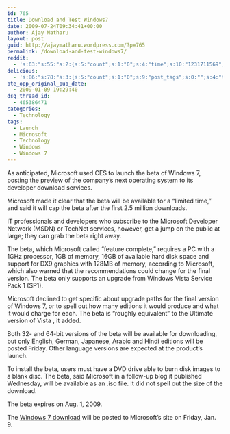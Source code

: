 ```yaml
---
id: 765
title: Download and Test Windows7
date: 2009-07-24T09:34:41+00:00
author: Ajay Matharu
layout: post
guid: http://ajaymatharu.wordpress.com/?p=765
permalink: /download-and-test-windows7/
reddit:
  - 's:63:"s:55:"a:2:{s:5:"count";s:1:"0";s:4:"time";s:10:"1231711569";}";";'
delicious:
  - 's:86:"s:78:"a:3:{s:5:"count";s:1:"0";s:9:"post_tags";s:0:"";s:4:"time";s:10:"1231711568";}";";'
bte_opp_original_pub_date:
  - 2009-01-09 19:29:40
dsq_thread_id:
  - 465386471
categories:
  - Technology
tags:
  - Launch
  - Microsoft
  - Technology
  - Windows
  - Windows 7
---
```

As anticipated, Microsoft used CES to launch the beta of Windows 7, posting the preview of the company&#8217;s next operating system to its developer download services.

Microsoft made it clear that the beta will be available for a &#8220;limited time,&#8221; and said it will cap the beta after the first 2.5 million downloads.

IT professionals and developers who subscribe to the Microsoft Developer Network (MSDN) or TechNet services, however, get a jump on the public at large; they can grab the beta right away.

The beta, which Microsoft called &#8220;feature complete,&#8221; requires a PC with a 1GHz processor, 1GB of memory, 16GB of available hard disk space and support for DX9 graphics with 128MB of memory, according to Microsoft, which also warned that the recommendations could change for the final version. The beta only supports an upgrade from Windows Vista Service Pack 1 (SP1).

Microsoft declined to get specific about upgrade paths for the final version of Windows 7, or to spell out how many editions it would produce and what it would charge for each. The beta is &#8220;roughly equivalent&#8221; to the Ultimate version of Vista , it added.

Both 32- and 64-bit versions of the beta will be available for downloading, but only English, German, Japanese, Arabic and Hindi editions will be posted Friday. Other language versions are expected at the product&#8217;s launch.

To install the beta, users must have a DVD drive able to burn disk images to a blank disc. The beta, said Microsoft in a follow-up blog it published Wednesday, will be available as an .iso file. It did not spell out the size of the download.

The beta expires on Aug. 1, 2009.

The <a href="http://www.microsoft.com/windows/windows-7/" target="_blank">Windows 7 download</a> will be posted to Microsoft&#8217;s site on Friday, Jan. 9.